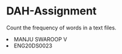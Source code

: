 # DAH-Assignment

Count the frequency of words in a text files.

<li>MANJU SWAROOP V
<li>ENG20DS0023
